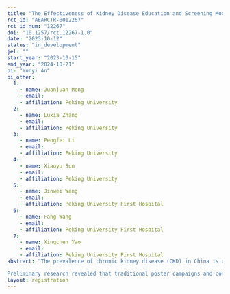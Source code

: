 ```yaml
---
title: "The Effectiveness of Kidney Disease Education and Screening Model: A Field Study among Community Residents"
rct_id: "AEARCTR-0012267"
rct_id_num: "12267"
doi: "10.1257/rct.12267-1.0"
date: "2023-10-12"
status: "in_development"
jel: ""
start_year: "2023-10-15"
end_year: "2024-10-21"
pi: "Yunyi An"
pi_other:
  1:
    - name: Juanjuan Meng
    - email: 
    - affiliation: Peking University
  2:
    - name: Luxia Zhang
    - email: 
    - affiliation: Peking University
  3:
    - name: Pengfei Li
    - email: 
    - affiliation: Peking University
  4:
    - name: Xiaoyu Sun
    - email: 
    - affiliation: Peking University
  5:
    - name: Jinwei Wang
    - email: 
    - affiliation: Peking University First Hospital
  6:
    - name: Fang Wang
    - email: 
    - affiliation: Peking University First Hospital
  7:
    - name: Xingchen Yao
    - email: 
    - affiliation: Peking University First Hospital
abstract: "The prevalence of chronic kidney disease (CKD) in China is as high as 10.8%. Aside from progressing to end-stage renal disease, CKD significantly increases the risk of cardiovascular diseases and malignant tumors, leading to substantial healthcare consumption. Abundant research evidence suggests that early detection and intervention in CKD management can effectively control the progression of the disease. However, the awareness of CKD in China is only 10.0%, particularly low among individuals with early-stage CKD, underscoring the necessity for public kidney disease health education and early screening.
Preliminary research revealed that traditional poster campaigns and continuing education for community healthcare providers had limited effectiveness. This study is based on the context of CKD health education and screening for community residents, which will be conducted at a public venue in a community in Beijing, specifically involving the placement of different CKD promotional posters in different time intervals. It explores the impact of various health education strategies on community residents' participation rates (viewing, inquiries, and receiving test kits) using different types of information (health hazard, time cost, conformity information). It investigates the effect of different health education strategies on CKD high-risk populations in the community, concerning CKD screening and ongoing monitoring."
layout: registration
---
```


